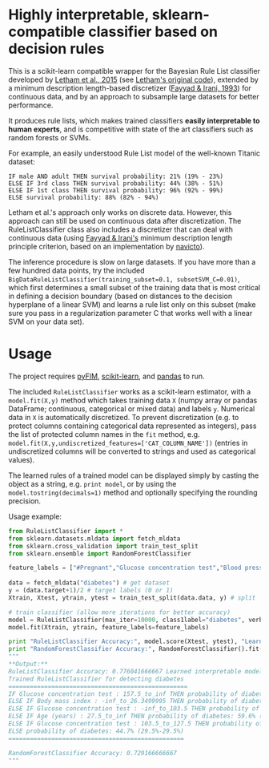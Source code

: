 Highly interpretable, sklearn-compatible classifier based on decision rules
===============

This is a scikit-learn compatible wrapper for the Bayesian Rule List classifier 
developed by [Letham et al., 2015](http://projecteuclid.org/euclid.aoas/1446488742) (see [Letham's original code](http://lethalletham.com/)), 
extended by a minimum description length-based discretizer ([Fayyad &
Irani, 1993](http://sci2s.ugr.es/keel/pdf/algorithm/congreso/fayyad1993.pdf)) for continuous data, and 
by an approach to subsample large datasets for better performance.

It produces rule lists, which makes trained classifiers **easily interpretable 
to human experts**, and is competitive with state of the art classifiers such as 
random forests or SVMs.

For example, an easily understood Rule List model of the well-known Titanic dataset:

```
IF male AND adult THEN survival probability: 21% (19% - 23%)
ELSE IF 3rd class THEN survival probability: 44% (38% - 51%)
ELSE IF 1st class THEN survival probability: 96% (92% - 99%)
ELSE survival probability: 88% (82% - 94%)
``` 

Letham et al.'s approach only works on discrete data. However, this approach can still be used
on continuous data after discretization. The RuleListClassifier class also includes a discretizer 
that can deal with continuous data (using [Fayyad & Irani's](http://sci2s.ugr.es/keel/pdf/algorithm/congreso/fayyad1993.pdf) 
minimum description length principle criterion, based on an implementation by 
[navicto](https://github.com/navicto/Discretization-MDLPC)).

The inference procedure is slow on large datasets. If you have more than a few hundred data points,
try the included `BigDataRuleListClassifier(training_subset=0.1, subsetSVM_C=0.01)`, which first determines 
a small subset of the training data that is most critical in defining a decision boundary (based on distances to 
the decision hyperplane of a linear SVM) and learns a rule list only on this subset (make sure you pass in a 
regularization parameter C that works well with a linear SVM on your data set).  

Usage
===============

The project requires [pyFIM](http://www.borgelt.net/pyfim.html), [scikit-learn](http://scikit-learn.org/stable/install.html), 
and [pandas](http://pandas.pydata.org/) to run.

The included `RuleListClassifier` works as a scikit-learn estimator, with a `model.fit(X,y)` method
which takes training data `X` (numpy array or pandas DataFrame; continuous, categorical or mixed data)
and labels `y`. Numerical data in `X` is automatically discretized. To prevent discretization (e.g. to protect
columns containing categorical data represented as integers), pass the list of protected column names
in the `fit` method, e.g. `model.fit(X,y,undiscretized_features=['CAT_COLUMN_NAME'])` (entries in 
undiscretized columns will be converted to strings and used as categorical values). 

The learned rules of a trained model can be displayed simply by casting the object as a string, e.g. `print model`, 
or by using the `model.tostring(decimals=1)` method and optionally specifying the rounding precision.

Usage example:

```python
from RuleListClassifier import *
from sklearn.datasets.mldata import fetch_mldata
from sklearn.cross_validation import train_test_split
from sklearn.ensemble import RandomForestClassifier

feature_labels = ["#Pregnant","Glucose concentration test","Blood pressure(mmHg)","Triceps skin fold thickness(mm)","2-Hour serum insulin (mu U/ml)","Body mass index","Diabetes pedigree function","Age (years)"]
    
data = fetch_mldata("diabetes") # get dataset
y = (data.target+1)/2 # target labels (0 or 1)
Xtrain, Xtest, ytrain, ytest = train_test_split(data.data, y) # split

# train classifier (allow more iterations for better accuracy)
model = RuleListClassifier(max_iter=10000, class1label="diabetes", verbose=False)
model.fit(Xtrain, ytrain, feature_labels=feature_labels)

print "RuleListClassifier Accuracy:", model.score(Xtest, ytest), "Learned interpretable model:\n", model
print "RandomForestClassifier Accuracy:", RandomForestClassifier().fit(Xtrain, ytrain).score(Xtest, ytest)
"""
**Output:**
RuleListClassifier Accuracy: 0.776041666667 Learned interpretable model:
Trained RuleListClassifier for detecting diabetes
==================================================
IF Glucose concentration test : 157.5_to_inf THEN probability of diabetes: 81.1% (72.5%-72.5%)
ELSE IF Body mass index : -inf_to_26.3499995 THEN probability of diabetes: 5.2% (1.9%-1.9%)
ELSE IF Glucose concentration test : -inf_to_103.5 THEN probability of diabetes: 14.4% (8.8%-8.8%)
ELSE IF Age (years) : 27.5_to_inf THEN probability of diabetes: 59.6% (51.8%-51.8%)
ELSE IF Glucose concentration test : 103.5_to_127.5 THEN probability of diabetes: 15.9% (8.0%-8.0%)
ELSE probability of diabetes: 44.7% (29.5%-29.5%)
=================================================

RandomForestClassifier Accuracy: 0.729166666667
"""
```